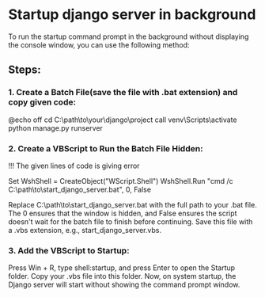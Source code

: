 # Startup django server in background
To run the startup command prompt in the background without displaying the console window, you can use the following method:


## Steps:
### 1. Create a Batch File(save the file with .bat extension) and copy given code:

@echo off
cd C:\path\to\your\django\project
call venv\Scripts\activate
python manage.py runserver

### 2. Create a VBScript to Run the Batch File Hidden:
!!! The given lines of code is giving error

Set WshShell = CreateObject("WScript.Shell")
WshShell.Run "cmd /c C:\path\to\start_django_server.bat", 0, False

Replace C:\path\to\start_django_server.bat with the full path to your .bat file.
The 0 ensures that the window is hidden, and False ensures the script doesn't wait for the batch file to finish before continuing.
Save this file with a .vbs extension, e.g., start_django_server.vbs.

### 3. Add the VBScript to Startup:
Press Win + R, type shell:startup, and press Enter to open the Startup folder.
Copy your .vbs file into this folder.
Now, on system startup, the Django server will start without showing the command prompt window.